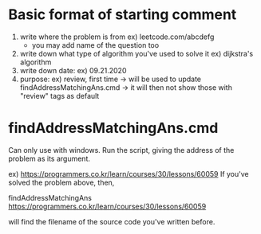 # Basic format of starting comment

1. write where the problem is from
    ex) leetcode.com/abcdefg
    * you may add name of the question too
2. write down what type of algorithm you've used to solve it
    ex) dijkstra's algorithm
3. write down date:
    ex) 09.21.2020
4. purpose:
    ex) review, first time
    -> will be used to update findAddressMatchingAns.cmd
    -> it will then not show those with "review" tags as default


# findAddressMatchingAns.cmd

Can only use with windows.
Run the script, giving the address of the problem as its argument.

ex) https://programmers.co.kr/learn/courses/30/lessons/60059
If you've solved the problem above, then,

findAddressMatchingAns https://programmers.co.kr/learn/courses/30/lessons/60059

will find the filename of the source code you've written before.